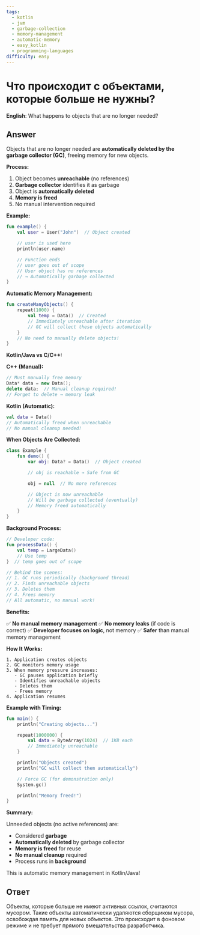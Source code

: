 ```yaml
---
tags:
  - kotlin
  - jvm
  - garbage-collection
  - memory-management
  - automatic-memory
  - easy_kotlin
  - programming-languages
difficulty: easy
---
```


# Что происходит с объектами, которые больше не нужны?

**English**: What happens to objects that are no longer needed?

## Answer

Objects that are no longer needed are **automatically deleted by the garbage collector (GC)**, freeing memory for new objects.

**Process:**

1. Object becomes **unreachable** (no references)
2. **Garbage collector** identifies it as garbage
3. Object is **automatically deleted**
4. **Memory is freed**
5. No manual intervention required

**Example:**

```kotlin
fun example() {
    val user = User("John")  // Object created

    // user is used here
    println(user.name)

    // Function ends
    // user goes out of scope
    // User object has no references
    // → Automatically garbage collected
}
```

**Automatic Memory Management:**

```kotlin
fun createManyObjects() {
    repeat(1000) {
        val temp = Data()  // Created
        // Immediately unreachable after iteration
        // GC will collect these objects automatically
    }
    // No need to manually delete objects!
}
```

**Kotlin/Java vs C/C++:**

**C++ (Manual):**
```cpp
// Must manually free memory
Data* data = new Data();
delete data;  // Manual cleanup required!
// Forget to delete → memory leak
```

**Kotlin (Automatic):**
```kotlin
val data = Data()
// Automatically freed when unreachable
// No manual cleanup needed!
```

**When Objects Are Collected:**

```kotlin
class Example {
    fun demo() {
        var obj: Data? = Data()  // Object created

        // obj is reachable → Safe from GC

        obj = null  // No more references

        // Object is now unreachable
        // Will be garbage collected (eventually)
        // Memory freed automatically
    }
}
```

**Background Process:**

```kotlin
// Developer code:
fun processData() {
    val temp = LargeData()
    // Use temp
}  // temp goes out of scope

// Behind the scenes:
// 1. GC runs periodically (background thread)
// 2. Finds unreachable objects
// 3. Deletes them
// 4. Frees memory
// All automatic, no manual work!
```

**Benefits:**

✅ **No manual memory management**
✅ **No memory leaks** (if code is correct)
✅ **Developer focuses on logic**, not memory
✅ **Safer** than manual memory management

**How It Works:**

```
1. Application creates objects
2. GC monitors memory usage
3. When memory pressure increases:
   - GC pauses application briefly
   - Identifies unreachable objects
   - Deletes them
   - Frees memory
4. Application resumes
```

**Example with Timing:**

```kotlin
fun main() {
    println("Creating objects...")

    repeat(1000000) {
        val data = ByteArray(1024)  // 1KB each
        // Immediately unreachable
    }

    println("Objects created")
    println("GC will collect them automatically")

    // Force GC (for demonstration only)
    System.gc()

    println("Memory freed!")
}
```

**Summary:**

Unneeded objects (no active references) are:
- Considered **garbage**
- **Automatically deleted** by garbage collector
- **Memory is freed** for reuse
- **No manual cleanup** required
- Process runs in **background**

This is automatic memory management in Kotlin/Java!

## Ответ

Объекты, которые больше не имеют активных ссылок, считаются мусором. Такие объекты автоматически удаляются сборщиком мусора, освобождая память для новых объектов. Это происходит в фоновом режиме и не требует прямого вмешательства разработчика.

